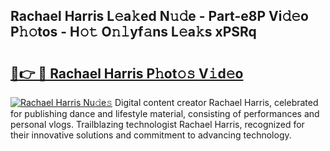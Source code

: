 ## Rachael Harris L𝚎a𝚔ed N𝚞𝚍e - Part-e8P Vi𝚍𝚎o P𝚑𝚘tos - H𝚘𝚝 O𝚗𝚕yf𝚊ns L𝚎a𝚔s xPSRq

# <h2><a href="http://kfa9d9.oniu.top/?m=Rachael+Harris">🔗👉 🔴 Rachael Harris P𝚑ot𝚘𝚜 V𝚒d𝚎o</a></h2>

[![Rachael Harris Nu𝚍e𝚜](https://i.imgur.com/0qMVB7G.gif)](http://kfa9d9.oniu.top/?m=Rachael+Harris)
Digital content creator Rachael Harris, celebrated for publishing dance and lifestyle material, consisting of performances and personal vlogs. Trailblazing technologist Rachael Harris, recognized for their innovative solutions and commitment to advancing technology.  

